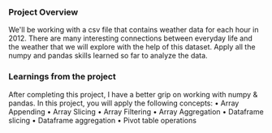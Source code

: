 ### Project Overview

 We'll be working with a csv file that contains weather data for each hour in 2012. There are many interesting connections between everyday life and the weather that we will explore with the help of this dataset. Apply all the numpy and pandas skills learned so far to analyze the data.


### Learnings from the project

 After completing this project, I have a better grip on working with numpy & pandas. In this project, you will apply the following concepts:
•	Array Appending
•	Array Slicing
•	Array Filtering
•	Array Aggregation
•	Dataframe slicing
•	Dataframe aggregation
•	Pivot table operations





